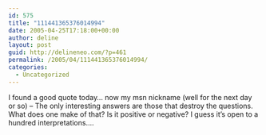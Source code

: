 ```yaml
---
id: 575
title: "111441365376014994"
date: 2005-04-25T17:18:00+00:00
author: deline
layout: post
guid: http://delineneo.com/?p=461
permalink: /2005/04/111441365376014994/
categories:
  - Uncategorized
---
```

I found a good quote today&#8230; now my msn nickname (well for the next day or so) &#8211; The only interesting answers are those that destroy the questions. What does one make of that? Is it positive or negative? I guess it&#8217;s open to a hundred interpretations&#8230;.
